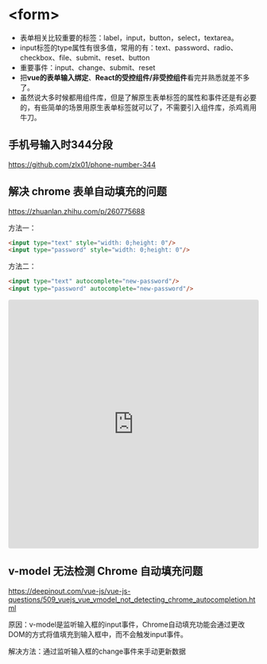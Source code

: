 # \<form>

* 表单相关比较重要的标签：label，input，button，select，textarea。
* input标签的type属性有很多值，常用的有：text、password、radio、checkbox、file、submit、reset、button
* 重要事件：input、change、submit、reset
* 把**vue的表单输入绑定**、**React的受控组件/非受控组件**看完并熟悉就差不多了。
* 虽然说大多时候都用组件库，但是了解原生表单标签的属性和事件还是有必要的，有些简单的场景用原生表单标签就可以了，不需要引入组件库，杀鸡焉用牛刀。

## 手机号输入时344分段

https://github.com/zlx01/phone-number-344

## 解决 chrome 表单自动填充的问题

https://zhuanlan.zhihu.com/p/260775688


方法一：

```html
<input type="text" style="width: 0;height: 0"/>
<input type="password" style="width: 0;height: 0"/>
```

方法二：
```html
<input type="text" autocomplete="new-password"/>
<input type="password" autocomplete="new-password"/>
```

<iframe src="https://codesandbox.io/embed/n4dd8h?view=editor"
style="width:100%; height: 500px; border:0; border-radius: 4px; overflow:hidden;"
title="form"
allow="accelerometer; ambient-light-sensor; camera; encrypted-media; geolocation; gyroscope; hid; microphone; midi; payment; usb; vr; xr-spatial-tracking"
sandbox="allow-forms allow-modals allow-popups allow-presentation allow-same-origin allow-scripts"
></iframe>


## v-model 无法检测 Chrome 自动填充问题

https://deepinout.com/vue-js/vue-js-questions/509_vuejs_vue_vmodel_not_detecting_chrome_autocompletion.html

原因：v-model是监听输入框的input事件，Chrome自动填充功能会通过更改DOM的方式将值填充到输入框中，而不会触发input事件。

解决方法：通过监听输入框的change事件来手动更新数据





